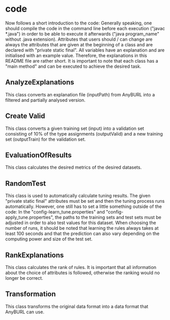 # code
Now follows a short introduction to the code:
Generally speaking, one should compile the code in the command line before each execution ("javac *.java") in order to be able to execute it afterwards ("java program_name" without    .java extension).
Attributes that users should / can change are always the attributes that are given at the beginning of a class and are declared with "private static final". All variables have an explanation and are initialised with an example value. Therefore, the explanations in this README file are rather short. 
It is important to note that each class has a "main method" and can be executed to achieve the desired task.

## AnalyzeExplanations
This class converts an explanation file (inputPath) from AnyBURL into a filtered and partially analysed version.

## Create Valid
This class converts a given training set (input) into a validation set consisting of 10% of the type assignments (outputValid) and a new training set (outputTrain) for the validation set.

## EvaluationOfResults
This class calculates the desired metrics of the desired datasets. 

## RandomTest
This class is used to automatically calculate tuning results. The given "private static final" attributes must be set and then the tuning process runs automatically. However, one still has to set a little something outside of the code: In the "config-learn_tune.properties" and "config-apply_tune.properties", the paths to the training sets and test sets must be adjusted in order to also test values for this dataset.
When choosing the number of runs, it should be noted that learning the rules always takes at least 100 seconds and that the prediction can also vary depending on the computing power and size of the test set.

## RankExplanations
This class calculates the rank of rules. It is important that all information about the choice of attributes is followed, otherwise the ranking would no longer be correct.

## Transformation
This class transforms the original data format into a data format that AnyBURL can use.